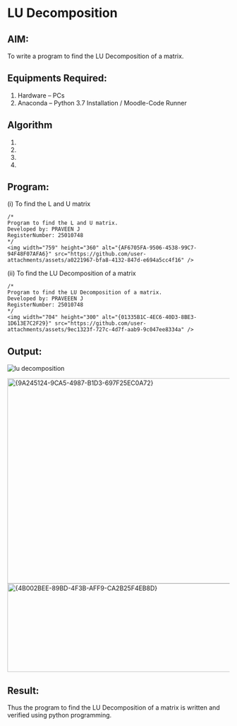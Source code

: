 # LU Decomposition 

## AIM:
To write a program to find the LU Decomposition of a matrix.

## Equipments Required:
1. Hardware – PCs
2. Anaconda – Python 3.7 Installation / Moodle-Code Runner

## Algorithm
1. 
2. 
3. 
4. 

## Program:
(i) To find the L and U matrix
```
/*
Program to find the L and U matrix.
Developed by: PRAVEEN J 
RegisterNumber: 25010748
*/
<img width="759" height="360" alt="{AF6705FA-9506-4538-99C7-94F48F07AFA6}" src="https://github.com/user-attachments/assets/a0221967-bfa8-4132-847d-e694a5cc4f16" />

```
(ii) To find the LU Decomposition of a matrix
```
/*
Program to find the LU Decomposition of a matrix.
Developed by: PRAVEEEN J
RegisterNumber: 25010748
*/
<img width="704" height="300" alt="{01335B1C-4EC6-40D3-8BE3-1D613E7C2F29}" src="https://github.com/user-attachments/assets/9ec1323f-727c-4d7f-aab9-9c047ee8334a" />

```

## Output:
![lu decomposition]()

<img width="1230" height="464" alt="{9A245124-9CA5-4987-B1D3-697F25EC0A72}" src="https://github.com/user-attachments/assets/dcfe2f4e-236d-49d4-97cc-4f26b8aec8c2" />
<img width="1092" height="200" alt="{4B002BEE-89BD-4F3B-AFF9-CA2B25F4EB8D}" src="https://github.com/user-attachments/assets/6f7ce1e9-4c29-46d8-891c-be6a10036f65" />




## Result:
Thus the program to find the LU Decomposition of a matrix is written and verified using python programming.

